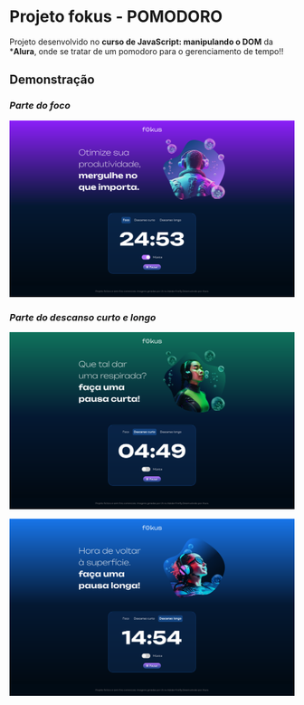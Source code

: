 # **Projeto fokus - POMODORO**

Projeto desenvolvido no  **curso de
JavaScript: manipulando o DOM** da ***Alura**, onde se tratar de um pomodoro para o gerenciamento de tempo!!

## Demonstração

### ***Parte do foco***

![Print de tela da seção principal](./assets/imagens/printTela.png)

### ***Parte do descanso curto e longo***

![Print de tela da seção descanso](./assets/imagens/printTela-descanso.png)

![Print de tela da seção descanso-longo](./assets/imagens/printTela-descansolongo.png)
